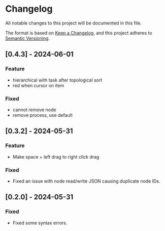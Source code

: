 # Changelog

All notable changes to this project will be documented in this file.

The format is based on [Keep a Changelog](https://keepachangelog.com/en/1.0.0/), 
and this project adheres to [Semantic Versioning](https://semver.org/spec/v2.0.0.html).

## [0.4.3] - 2024-06-01
### Feature
- hierarchical with task after topological sort
- red when cursor on item

### Fixed
- cannot remove node
- remove process, use default

## [0.3.2] - 2024-05-31
### Feature
- Make space + left drag to right click drag

### Fixed
- Fixed an issue with node read/write JSON causing duplicate node IDs.

## [0.2.0] - 2024-05-31
### Fixed
- Fixed some syntax errors.
